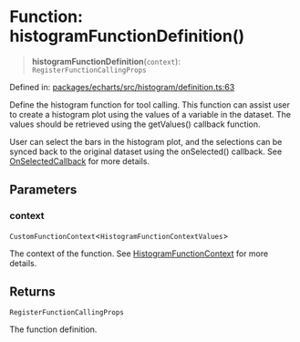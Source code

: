 # Function: histogramFunctionDefinition()

> **histogramFunctionDefinition**(`context`): `RegisterFunctionCallingProps`

Defined in: [packages/echarts/src/histogram/definition.ts:63](https://github.com/GeoDaCenter/openassistant/blob/522ecb744b2b3ea1ecebec02c21c19736abe51ae/packages/echarts/src/histogram/definition.ts#L63)

Define the histogram function for tool calling. This function can assist user to create a histogram plot using the values of a variable in the dataset.
The values should be retrieved using the getValues() callback function.

User can select the bars in the histogram plot, and the selections can be synced back to the original dataset using the onSelected() callback.
See [OnSelectedCallback](../type-aliases/OnSelectedCallback.md) for more details.

## Parameters

### context

`CustomFunctionContext`\<`HistogramFunctionContextValues`\>

The context of the function. See [HistogramFunctionContext](../type-aliases/HistogramFunctionContext.md) for more details.

## Returns

`RegisterFunctionCallingProps`

The function definition.
